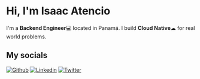 # Hi, I'm Isaac Atencio

I'm a **Backend Engineer**💻 located in Panamá. I build **Cloud Native**☁
for real world problems.

## My socials

[![Github](https://img.shields.io/badge/GitHub-100000?style=for-the-badge&logo=github&logoColor=white)](https://github.com/isaacRevan24)
[![Linkedin](https://img.shields.io/badge/LinkedIn-0077B5?style=for-the-badge&logo=linkedin&logoColor=white)](https://www.linkedin.com/in/severiano-isaac-atencio/)
[![Twitter](https://img.shields.io/badge/Twitter-1DA1F2?style=for-the-badge&logo=twitter&logoColor=white)](https://twitter.com/isaacRevan24)
